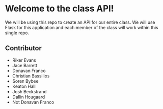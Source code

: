 # Welcome to the class API!

We will be using this repo to create an API for our entire class. We will use Flask for this application and each member of the class will work within this single repo.

## Contributor

* Riker Evans
* Jace Barrett
* Donavan Franco
* Christian Bassilios
* Soren Bybee
* Keaton Hall
* Josh Beckstrand
* Dallin Hougaard
* Not Donavan Franco